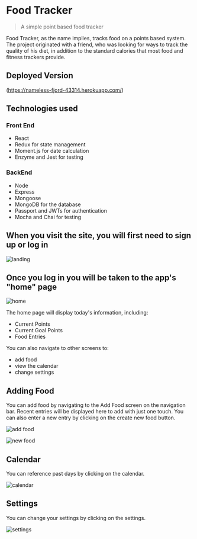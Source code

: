 # Food Tracker

> A simple point based food tracker

Food Tracker, as the name implies, tracks food on a points based system. 
The project originated with a friend, who was looking for ways to track the quality of his diet, in addition to the standard calories that most food and fitness trackers provide.

## Deployed Version
(https://nameless-fjord-43314.herokuapp.com/)

## Technologies used

### Front End
* React
* Redux for state management
* Moment.js for date calculation
* Enzyme and Jest for testing

### BackEnd
* Node
* Express
* Mongoose
* MongoDB for the database
* Passport and JWTs for authentication
* Mocha and Chai for testing

## When you visit the site, you will first need to sign up or log in

![landing](https://i.imgur.com/tql3L9b.png)

## Once you log in you will be taken to the app's "home" page

![home](https://i.imgur.com/MM2sZOg.png)

The home page will display today's information, including:

* Current Points
* Current Goal Points
* Food Entries

You can also navigate to other screens to:

* add food
* view the calendar
* change settings

## Adding Food

You can add food by navigating to the Add Food screen on the navigation bar.
Recent entries will be displayed here to add with just one touch.
You can also enter a new entry by clicking on the create new food button.

![add food](https://i.imgur.com/bdTZIuU.png)

![new food](https://i.imgur.com/DukruaN.png)

## Calendar

You can reference past days by clicking on the calendar.

![calendar](https://i.imgur.com/vacYRjy.png)

## Settings

You can change your settings by clicking on the settings.

![settings](https://i.imgur.com/Gb8iKDz.png)